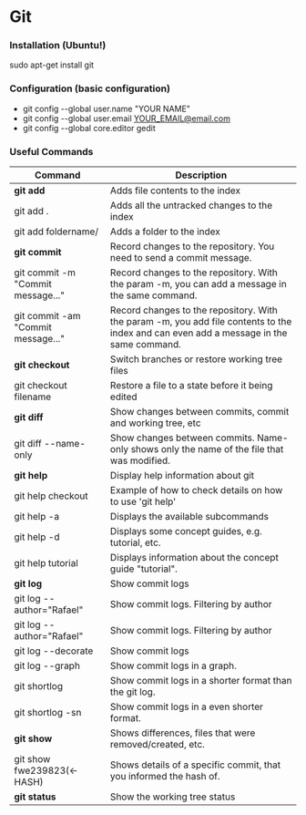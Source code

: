 # Git 

### Installation (Ubuntu!)
sudo apt-get install git 

### Configuration (basic configuration)
- git config --global user.name "YOUR NAME"
- git config --global user.email YOUR_EMAIL@email.com
- git config --global core.editor gedit

### Useful Commands

| Command | Description |
| ------ | ------  |
| **git add** | Adds file contents to the index |
| git add . | Adds all the untracked changes to the index  |
| git add foldername/ | Adds a folder to the index |
| **git commit** | Record changes to the repository. You need to send a commit message. |
| git commit -m "Commit message..." | Record changes to the repository. With the param -m, you can add a message in the same command. |
| git commit -am "Commit message..."| Record changes to the repository. With the param -m, you add file contents to the index and can even add a message in the same command. |
| **git checkout** | Switch branches or restore working tree files |
| git checkout filename| Restore a file to a state before it being edited  |
| **git diff** | Show changes between commits, commit and working tree, etc |
| git diff --name-only | Show changes between commits. Name-only shows only the name of the file that was modified.|
| **git help** |  Display help information about git  |
| git help checkout | Example of how to check details on how to use 'git help'  |
| git help -a |  Displays the available subcommands  |
| git help -d |  Displays some concept guides, e.g. tutorial, etc.  |
| git help tutorial|  Displays information about the concept guide "tutorial".|
| **git log** | Show commit logs  |
| git log --author="Rafael"| Show commit logs. Filtering by author  |
| git log --author="Rafael"| Show commit logs. Filtering by author  |
| git log --decorate | Show commit logs  |
| git log --graph | Show commit logs in a graph.  |
| git shortlog | Show commit logs in a shorter format than the git log.  |
| git shortlog -sn | Show commit logs in a even shorter format. |
| **git show** | Shows differences, files that were removed/created, etc. |
| git show fwe239823(<-HASH) | Shows details of a specific commit, that you informed the hash of. |
| **git status** | Show the working tree status |  
